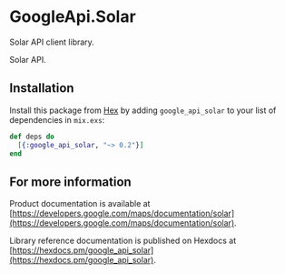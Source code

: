 # GoogleApi.Solar

Solar API client library.

Solar API.

## Installation

Install this package from [Hex](https://hex.pm) by adding
`google_api_solar` to your list of dependencies in `mix.exs`:

```elixir
def deps do
  [{:google_api_solar, "~> 0.2"}]
end
```

## For more information

Product documentation is available at [https://developers.google.com/maps/documentation/solar](https://developers.google.com/maps/documentation/solar).

Library reference documentation is published on Hexdocs at
[https://hexdocs.pm/google_api_solar](https://hexdocs.pm/google_api_solar).
